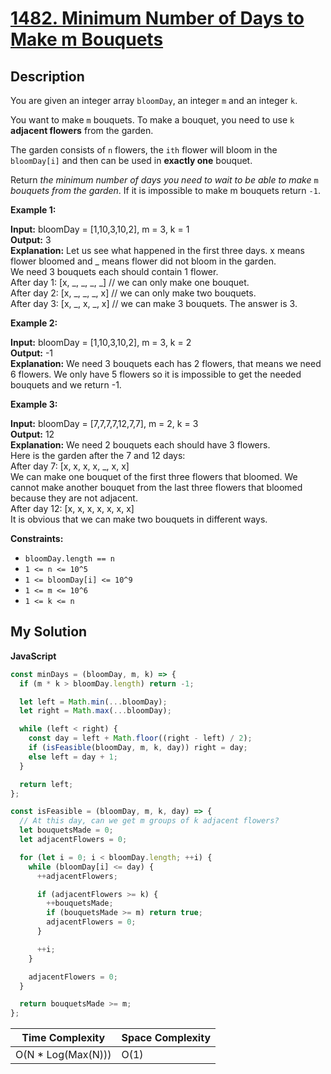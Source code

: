 # [1482. Minimum Number of Days to Make m Bouquets](https://leetcode.com/problems/minimum-number-of-days-to-make-m-bouquets)

## Description

You are given an integer array `bloomDay`, an integer `m` and an integer `k`.

You want to make `m` bouquets. To make a bouquet, you need to use `k` **adjacent flowers** from the garden.

The garden consists of `n` flowers, the `ith` flower will bloom in the `bloomDay[i]` and then can be used in **exactly one** bouquet.

Return _the minimum number of days you need to wait to be able to make_ `m` _bouquets from the garden_. If it is impossible to make m bouquets return `-1`.

**Example 1:**

**Input:** bloomDay = \[1,10,3,10,2\], m = 3, k = 1  
**Output:** 3  
**Explanation:** Let us see what happened in the first three days. x means flower bloomed and \_ means flower did not bloom in the garden.  
We need 3 bouquets each should contain 1 flower.  
After day 1: \[x, \_, \_, \_, \_\] // we can only make one bouquet.  
After day 2: \[x, \_, \_, \_, x\] // we can only make two bouquets.  
After day 3: \[x, \_, x, \_, x\] // we can make 3 bouquets. The answer is 3.

**Example 2:**

**Input:** bloomDay = \[1,10,3,10,2\], m = 3, k = 2  
**Output:** -1  
**Explanation:** We need 3 bouquets each has 2 flowers, that means we need 6 flowers. We only have 5 flowers so it is impossible to get the needed bouquets and we return -1.

**Example 3:**

**Input:** bloomDay = \[7,7,7,7,12,7,7\], m = 2, k = 3  
**Output:** 12  
**Explanation:** We need 2 bouquets each should have 3 flowers.  
Here is the garden after the 7 and 12 days:  
After day 7: \[x, x, x, x, \_, x, x\]  
We can make one bouquet of the first three flowers that bloomed. We cannot make another bouquet from the last three flowers that bloomed because they are not adjacent.  
After day 12: \[x, x, x, x, x, x, x\]  
It is obvious that we can make two bouquets in different ways.

**Constraints:**

- `bloomDay.length == n`
- `1 <= n <= 10^5`
- `1 <= bloomDay[i] <= 10^9`
- `1 <= m <= 10^6`
- `1 <= k <= n`

## My Solution

**JavaScript**

```js
const minDays = (bloomDay, m, k) => {
  if (m * k > bloomDay.length) return -1;

  let left = Math.min(...bloomDay);
  let right = Math.max(...bloomDay);

  while (left < right) {
    const day = left + Math.floor((right - left) / 2);
    if (isFeasible(bloomDay, m, k, day)) right = day;
    else left = day + 1;
  }

  return left;
};

const isFeasible = (bloomDay, m, k, day) => {
  // At this day, can we get m groups of k adjacent flowers?
  let bouquetsMade = 0;
  let adjacentFlowers = 0;

  for (let i = 0; i < bloomDay.length; ++i) {
    while (bloomDay[i] <= day) {
      ++adjacentFlowers;

      if (adjacentFlowers >= k) {
        ++bouquetsMade;
        if (bouquetsMade >= m) return true;
        adjacentFlowers = 0;
      }

      ++i;
    }

    adjacentFlowers = 0;
  }

  return bouquetsMade >= m;
};
```

| Time Complexity     | Space Complexity |
| ------------------- | ---------------- |
| O(N \* Log(Max(N))) | O(1)             |
